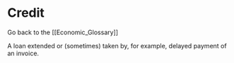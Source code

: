 # Credit

Go back to the [[Economic_Glossary]]


A loan extended or (sometimes) taken by, for example, delayed payment of an invoice.

